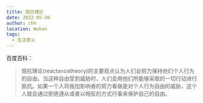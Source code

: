 ```yaml
---
title: 阻抗理论
date: 2022-05-30
author: chh
location: Wuhan
tags:
  - 生活意义
---
```


百度百科：

> 阻抗理论(reactancetheory)的主要观点认为人们会努力保持他们个人行为的自由。当这种自由受到威胁时，人们会用他们所能够采取的一切行动进行抵抗。如果一个人将施加影响者的努力看做是对个人行为自由的威胁，这个人就会通过拒绝遵从或者以相反的方式行事来保护自己的自由。
